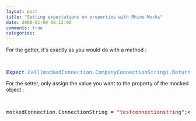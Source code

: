 ```yaml
---
layout: post
title: "Setting expectations on properties with Rhino Mocks"
date: 2008-01-08 08:12:00
comments: true
categories: 
---
```


<p>For the getter, it's exactly as you would do with a method :</p>
<p>&nbsp;</p>
<pre><span style="color: #0000ff;">Expect</span><span style="color: #2b91af;">.Call(mockedConnection.CompanyConnectionString).Return(</span><span style="color: #00ff00;">"testconnectionstring"</span><span style="color: #2b91af;">);</span></pre>
<p>For the setter, only assign the value you want to the property of the mocked object :</p>
<p>&nbsp;</p>
<pre>mockedConnection.ConnectionString = <span style="color: #a31515;">"testconnectionstring"</span><span style="color: #000000;">;&lt;/PRE<p><br /><br />&nbsp;<br /></p></span></pre>